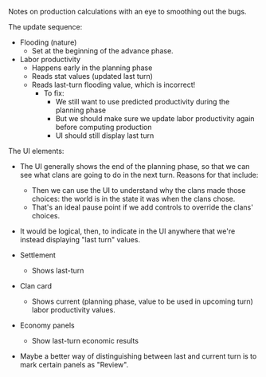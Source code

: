 Notes on production calculations with an eye to smoothing
out the bugs.

The update sequence:

-   Flooding (nature)
    -   Set at the beginning of the advance phase.
-   Labor productivity
    -   Happens early in the planning phase
    -   Reads stat values (updated last turn)
    -   Reads last-turn flooding value, which is incorrect!
        -   To fix:
            -   We still want to use predicted productivity
                during the planning phase
            -   But we should make sure we update labor
                productivity again before computing production
            -   UI should still display last turn

The UI elements:

-   The UI generally shows the end of the planning phase, so
    that we can see what clans are going to do in the next
    turn. Reasons for that include:
    -   Then we can use the UI to understand why the clans
        made those choices: the world is in the state it was
        when the clans chose.
    -   That's an ideal pause point if we add controls to
        override the clans' choices.
-   It would be logical, then, to indicate in the UI anywhere
    that we're instead displaying "last turn" values.

-   Settlement
    -   Shows last-turn 
-   Clan card
    -   Shows current (planning phase, value to be used in
        upcoming turn) labor productivity values.
-   Economy panels
    -   Show last-turn economic results

*   Maybe a better way of distinguishing between last and
    current turn is to mark certain panels as "Review".

